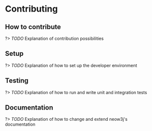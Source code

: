 # Contributing

## How to contribute

?> _TODO_ Explanation of contribution possibilities

## Setup

?> _TODO_ Explanation of how to set up the developer environment

## Testing 

?> _TODO_ Explanation of how to run and write unit and integration tests

## Documentation

?> _TODO_ Explanation of how to change and extend neow3j's documentation
